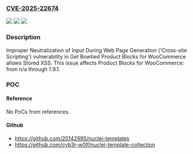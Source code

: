 ### [CVE-2025-22674](https://cve.mitre.org/cgi-bin/cvename.cgi?name=CVE-2025-22674)
![](https://img.shields.io/static/v1?label=Product&message=Product%20Blocks%20for%20WooCommerce&color=blue)
![](https://img.shields.io/static/v1?label=Version&message=n%2Fa&color=blue)
![](https://img.shields.io/static/v1?label=Vulnerability&message=CWE-79%20Improper%20Neutralization%20of%20Input%20During%20Web%20Page%20Generation%20('Cross-site%20Scripting')&color=brighgreen)

### Description

Improper Neutralization of Input During Web Page Generation ('Cross-site Scripting') vulnerability in Get Bowtied Product Blocks for WooCommerce allows Stored XSS. This issue affects Product Blocks for WooCommerce: from n/a through 1.9.1.

### POC

#### Reference
No PoCs from references.

#### Github
- https://github.com/20142995/nuclei-templates
- https://github.com/cyb3r-w0lf/nuclei-template-collection

